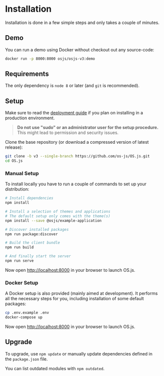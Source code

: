 # Installation

Installation is done in a few simple steps and only takes a couple of minutes.

## Demo

You can run a demo using Docker without checkout out any source-code:

```bash
docker run -p 8000:8000 osjs/osjs-v3:demo
```

## Requirements

The only dependency is `node 8` or later (and `git` is recommended).

## Setup

Make sure to read the [deployment guide](../guide/deploy/README.md) if you plan on installing in a production environment.

> **Do not use "sudo" or an administrator user for the setup procedure.** This might lead to permission and security issues.

Clone the base repository (or download a compressed version of latest release):

```bash
git clone -b v3 --single-branch https://github.com/os-js/OS.js.git
cd OS.js
```

### Manual Setup

To install locally you have to run a couple of commands to set up your distribution:

```bash
# Install dependencies
npm install

# Install a selection of themes and applications
# The default setup only comes with the theme(s)
npm install --save @osjs/example-application

# Discover installed packages
npm run package:discover

# Build the client bundle
npm run build

# And finally start the server
npm run serve
```

Now open [http://localhost:8000](http://localhost:8000) in your browser to launch OS.js.

### Docker Setup

A Docker setup is also provided (mainly aimed at development). It performs all the necessary steps for you, including installation of some default packages:

```bash
cp .env.example .env
docker-compose up
```

Now open [http://localhost:8000](http://localhost:8000) in your browser to launch OS.js.

## Upgrade

To upgrade, use `npm update` or manually update dependencies defined in the `package.json` file.

You can list outdated modules with `npm outdated`.
